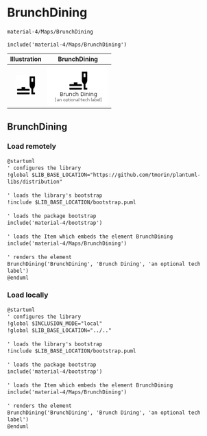 # BrunchDining


```text
material-4/Maps/BrunchDining
```

```text
include('material-4/Maps/BrunchDining')
```



| Illustration | BrunchDining |
| :---: | :---: |
| ![illustration for Illustration](../../material-4/Maps/BrunchDining.png) | ![illustration for BrunchDining](../../material-4/Maps/BrunchDining.Local.png) |




## BrunchDining

### Load remotely
```plantuml
@startuml
' configures the library
!global $LIB_BASE_LOCATION="https://github.com/tmorin/plantuml-libs/distribution"

' loads the library's bootstrap
!include $LIB_BASE_LOCATION/bootstrap.puml

' loads the package bootstrap
include('material-4/bootstrap')

' loads the Item which embeds the element BrunchDining
include('material-4/Maps/BrunchDining')

' renders the element
BrunchDining('BrunchDining', 'Brunch Dining', 'an optional tech label')
@enduml
```

### Load locally
```plantuml
@startuml
' configures the library
!global $INCLUSION_MODE="local"
!global $LIB_BASE_LOCATION="../.."

' loads the library's bootstrap
!include $LIB_BASE_LOCATION/bootstrap.puml

' loads the package bootstrap
include('material-4/bootstrap')

' loads the Item which embeds the element BrunchDining
include('material-4/Maps/BrunchDining')

' renders the element
BrunchDining('BrunchDining', 'Brunch Dining', 'an optional tech label')
@enduml
```

